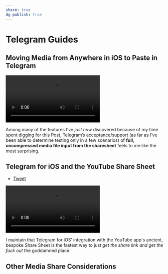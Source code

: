 ```yaml
---
share: true
dg-publish: true
---
```

# Telegram Guides

## Moving Media from Anywhere in iOS to Paste in Telegram 

<video controls>
  <source src="https://user-images.githubusercontent.com/43663476/139100469-b6c1d517-c8df-4f7e-b60a-c763658f7021.MOV">
</video>

Among many of the features I’ve *just now* discovered because of my time spent digging for this Post, Telegram’s acceptance/support (as far as I’ve been able to determine testing only in a few scenarios) of **full, uncompressed media file input from the sharesheet** feels to me like the most surprising. 


## Telegram for iOS and the YouTube Share Sheet

* [Tweet](https://twitter.com/neoyokel/status/1453444571183058944)

<video controls>
  <source src=”https://user-images.githubusercontent.com/43663476/139133290-f659c9f9-f4f1-45b7-be78-d888d5b5379b.MOV">
</video>

I maintain that Telegram for iOS’ integration with the YouTube app's ancient, bespoke Share Sheet is the fastest way to just *get the share link and get the fuck out* the goddamned place.

## Other Media Share Considerations